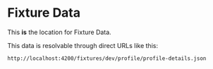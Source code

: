 # Fixture Data

This **is** the location for Fixture Data. 

This data is resolvable through direct URLs like this:

    http://localhost:4200/fixtures/dev/profile/profile-details.json


